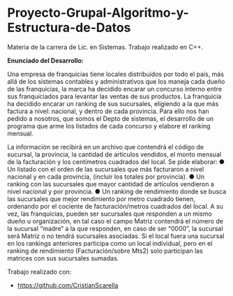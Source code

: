 # Proyecto-Grupal-Algoritmo-y-Estructura-de-Datos
Materia de la carrera de Lic. en Sistemas. Trabajo realizado en C++.

**Enunciado del Desarrollo:**


Una empresa de franquicias tiene locales distribuidos por todo el país, más allá de los sistemas contables y administrativos que los maneja cada dueño de las franquicias, la marca ha decidido encarar un concurso interno entre sus franquiciados para levantar las ventas de sus productos. La franquicia ha decidido encarar un ranking de sus sucursales, eligiendo a la que más factura a nivel: nacional, y dentro de cada provincia. Para ello nos han pedido a nosotros, que somos el Depto de sistemas, el desarrollo de un programa que arme los listados de cada concurso y elabore el ranking mensual.

La información se recibirá en un archivo que contendrá el código de sucursal, la provincia, la cantidad de artículos vendidos, el monto mensual de la facturación y los centímetros cuadrados del local. Se pide elaborar:
●	Un listado con el orden de las sucursales que más facturaron a nivel nacional y en cada provincia, (incluir los totales por provincia). 
●	Un ranking con las sucursales que mayor cantidad de artículos vendieron a nivel nacional y por provincia. 
●	Un ranking de rendimiento donde se busca las sucursales que mejor rendimiento por metro cuadrado tienen, ordenando por el cociente de facturación/metros cuadrados del local.
A su vez, las franquicias, pueden ser sucursales que responden a un mismo dueño u organización, en tal caso el campo Matriz contendrá el número de la sucursal “madre” a la que responden, en caso de ser “0000”, la sucursal será Matriz o no tendrá sucursales asociadas.
Si el local fuera una sucursal en los rankings anteriores participa como un local individual, pero en el ranking de rendimiento (Facturación/sobre Mts2) solo participan las matrices con sus sucursales sumadas.


Trabajo realizado con: 
* https://github.com/CristianScarella
